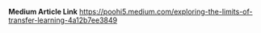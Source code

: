 **Medium Article Link**
https://poohi5.medium.com/exploring-the-limits-of-transfer-learning-4a12b7ee3849

